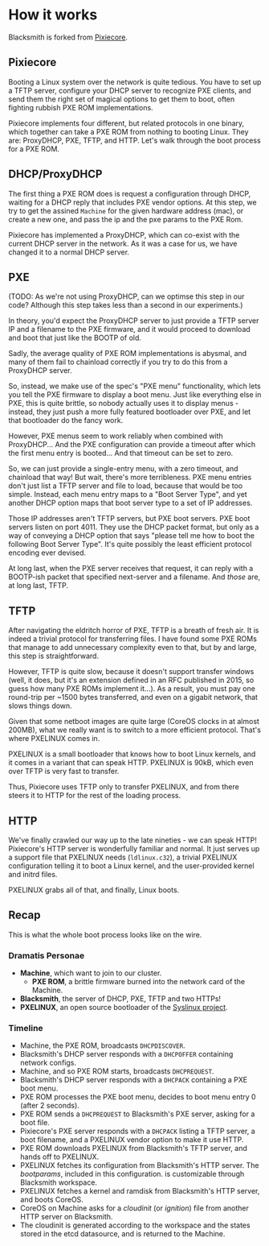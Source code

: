 # How it works

Blacksmith is forked from [Pixiecore](https://github.com/danderson/pixiecore).

## Pixiecore

Booting a Linux system over the network is quite tedious. You have to
set up a TFTP server, configure your DHCP server to recognize PXE
clients, and send them the right set of magical options to get them to
boot, often fighting rubbish PXE ROM implementations.

Pixiecore implements four different, but related protocols in one
binary, which together can take a PXE ROM from nothing to booting
Linux. They are: ProxyDHCP, PXE, TFTP, and HTTP. Let's walk through
the boot process for a PXE ROM.

## DHCP/ProxyDHCP

The first thing a PXE ROM does is request a configuration through
DHCP, waiting for a DHCP reply that includes PXE vendor options. At
this step, we try to get the assined `Machine` for the given hardware
address (mac), or create a new one, and pass the ip and the pxe params
to the PXE Rom.

Pixiecore has implemented a ProxyDHCP, which can co-exist with the
current DHCP server in the network. As it was a case for us, we have
changed it to a normal DHCP server.

## PXE

(TODO: As we're not using ProxyDHCP, can we optimse this step in our
code? Although this step takes less than a second in our experiments.)

In theory, you'd expect the ProxyDHCP server to just provide a TFTP
server IP and a filename to the PXE firmware, and it would proceed to
download and boot that just like the BOOTP of old.

Sadly, the average quality of PXE ROM implementations is abysmal, and
many of them fail to chainload correctly if you try to do this from a
ProxyDHCP server.

So, instead, we make use of the spec's "PXE menu" functionality, which
lets you tell the PXE firmware to display a boot menu. Just like
everything else in PXE, this is quite brittle, so nobody actually uses
it to display menus - instead, they just push a more fully featured
bootloader over PXE, and let that bootloader do the fancy work.

However, PXE menus seem to work reliably when combined with
ProxyDHCP... And the PXE configuration can provide a timeout after
which the first menu entry is booted... And that timeout can be set to
zero.

So, we can just provide a single-entry menu, with a zero timeout, and
chainload that way! But wait, there's more terribleness. PXE menu
entries don't just list a TFTP server and file to load, because that
would be too simple. Instead, each menu entry maps to a "Boot Server
Type", and yet another DHCP option maps that boot server type to a set
of IP addresses.

Those IP addresses aren't TFTP servers, but PXE boot servers. PXE boot
servers listen on port 4011. They use the DHCP packet format, but only
as a way of conveying a DHCP option that says "please tell me how to
boot the following Boot Server Type". It's quite possibly the least
efficient protocol encoding ever devised.

At long last, when the PXE server receives that request, it can reply
with a BOOTP-ish packet that specified next-server and a filename. And
_those_ are, at long last, TFTP.

## TFTP

After navigating the eldritch horror of PXE, TFTP is a breath of fresh
air. It is indeed a trivial protocol for transferring files. I have
found some PXE ROMs that manage to add unnecessary complexity even to
that, but by and large, this step is straightforward.

However, TFTP is quite slow, because it doesn't support transfer
windows (well, it does, but it's an extension defined in an RFC
published in 2015, so guess how many PXE ROMs implement it...). As a
result, you must pay one round-trip per ~1500 bytes transferred, and
even on a gigabit network, that slows things down.

Given that some netboot images are quite large (CoreOS clocks in at
almost 200MB), what we really want is to switch to a more efficient
protocol. That's where PXELINUX comes in.

PXELINUX is a small bootloader that knows how to boot Linux kernels,
and it comes in a variant that can speak HTTP. PXELINUX is 90kB, which
even over TFTP is very fast to transfer.

Thus, Pixiecore uses TFTP only to transfer PXELINUX, and from there
steers it to HTTP for the rest of the loading process.

## HTTP

We've finally crawled our way up to the late nineties - we can speak
HTTP! Pixiecore's HTTP server is wonderfully familiar and normal. It
just serves up a support file that PXELINUX needs (`ldlinux.c32`), a
trivial PXELINUX configuration telling it to boot a Linux kernel, and
the user-provided kernel and initrd files.

PXELINUX grabs all of that, and finally, Linux boots.

## Recap

This is what the whole boot process looks like on the wire.

### Dramatis Personae

- **Machine**, which want to join to our cluster.
  - **PXE ROM**, a brittle firmware burned into the network card of
  the Machine.
- **Blacksmith**, the server of DHCP, PXE, TFTP and two HTTPs!
- **PXELINUX**, an open source bootloader of the [Syslinux project][syslinux].

[syslinux]: http://www.syslinux.org

### Timeline

- Machine, the PXE ROM, broadcasts `DHCPDISCOVER`.
- Blacksmith's DHCP server responds with a `DHCPOFFER` containing
  network configs.
- Machine, and so PXE ROM starts, broadcasts `DHCPREQUEST`.
- Blacksmith's DHCP server responds with a `DHCPACK` containing a PXE
  boot menu.
- PXE ROM processes the PXE boot menu, decides to boot menu entry 0
  (after 2 seconds).
- PXE ROM sends a `DHCPREQUEST` to Blacksmith's PXE server, asking for
  a boot file.
- Pixiecore's PXE server responds with a `DHCPACK` listing a TFTP
  server, a boot filename, and a PXELINUX vendor option to make it use
  HTTP.
- PXE ROM downloads PXELINUX from Blacksmith's TFTP server, and hands
  off to PXELINUX.
- PXELINUX fetches its configuration from Blacksmith's HTTP server.
  The *bootparams*, included in this configuration. is customizable
  through Blacksmith workspace.
- PXELINUX fetches a kernel and ramdisk from Blacksmith's HTTP server,
  and boots CoreOS.
- CoreOS on Machine asks for a *cloudinit* (or *ignition*) file from
  another HTTP server on  Blacksmith.
- The cloudinit is generated according to the workspace and the states
  stored in the etcd datasource, and is returned to the Machine.
